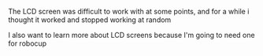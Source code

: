 The LCD screen was difficult to work with at some points, and for a while i thought it worked and stopped working at random

I also want to learn more about LCD screens because I'm going to need one for robocup
